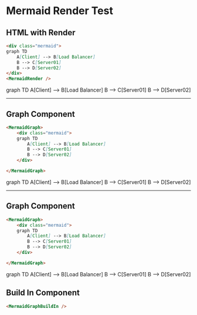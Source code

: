 # Mermaid Render Test

## HTML with Render

```md
<div class="mermaid">
graph TD
    A[Client] --> B[Load Balancer]
    B --> C[Server01]
    B --> D[Server02]
</div>
<MermaidRender />
```

<div class="mermaid">
graph TD
    A[Client] --> B[Load Balancer]
    B --> C[Server01]
    B --> D[Server02]

</div>

<MermaidRender />

<hr />

## Graph Component

```md
<MermaidGraph>
    <div class="mermaid">
    graph TD
        A[Client] --> B[Load Balancer]
        B --> C[Server01]
        B --> D[Server02]
    </div>

</MermaidGraph>
```

<MermaidGraph>
    <div class="mermaid">
    graph TD
        A[Client] --> B[Load Balancer]
        B --> C[Server01]
        B --> D[Server02]
    </div>

</MermaidGraph>

<hr />

## Graph Component

```md
<MermaidGraph>
    <div class="mermaid">
    graph TD
        A[Client] --> B[Load Balancer]
        B --> C[Server01]
        B --> D[Server02]
    </div>

</MermaidGraph>
```

<MermaidGraph>
    <div class="mermaid">
    graph TD
        A[Client] --> B[Load Balancer]
        B --> C[Server01]
        B --> D[Server02]
    </div>

</MermaidGraph>

## Build In Component

```md
<MermaidGraphBuildIn />
```

<MermaidGraphBuildIn />
